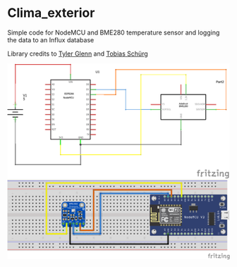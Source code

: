 # Clima_exterior
Simple code for NodeMCU and BME280 temperature sensor and logging the data to an Influx database

Library credits to [Tyler Glenn](https://github.com/finitespace/BME280) and [Tobias Schürg](https://github.com/tobiasschuerg/InfluxDB-Client-for-Arduino)

![alt text](https://github.com/Damiasroca/Clima_exterior/blob/v2.0/img/schem.png)
![alt text](https://github.com/Damiasroca/Clima_exterior/blob/v2.0/img/bread.png)
